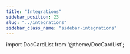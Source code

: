 ```yaml
---
title: "Integrations"
sidebar_position: 23
slug: "../integrations"
sidebar_class_name: "sidebar-integrations"
---
```


import DocCardList from '@theme/DocCardList';

<DocCardList />
